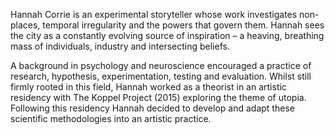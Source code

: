 Hannah Corrie is an experimental storyteller whose work investigates non-places, temporal irregularity and the powers that govern them. Hannah sees the city as a constantly evolving source of inspiration – a heaving, breathing mass of individuals, industry and intersecting beliefs. 

A background in psychology and neuroscience encouraged a practice of research, hypothesis, experimentation, testing and evaluation. Whilst still firmly rooted in this field, Hannah worked as a theorist in an artistic residency with The Koppel Project (2015) exploring the theme of utopia. Following this residency Hannah decided to develop and adapt these scientific methodologies into an artistic practice.